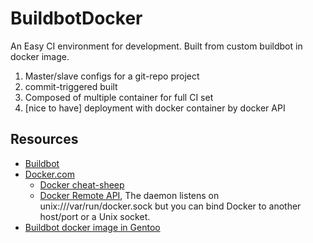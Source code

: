 BuildbotDocker
==============

An Easy CI environment for development. Built from custom buildbot in docker image. 

1. Master/slave configs for a git-repo project
2. commit-triggered built
3. Composed of multiple container for full CI set
4. [nice to have] deployment with docker container by docker API


Resources
---------
* [Buildbot](http://buildbot.net)
* [Docker.com](https://www.docker.com/)
  * [Docker cheat-sheep](https://github.com/wsargent/docker-cheat-sheet)
  * [Docker Remote API](http://docs.docker.com/reference/api/docker_remote_api_v1.9/), The daemon listens on unix:///var/run/docker.sock but you can bind Docker to another host/port or a Unix socket.
* [Buildbot docker image in Gentoo](https://registry.hub.docker.com/u/samuelololol/gentoo-buildbot/)
